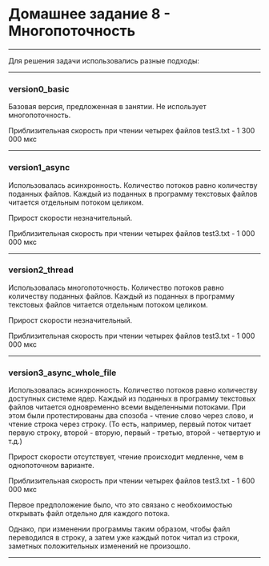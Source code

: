 # Домашнее задание 8 - Многопоточность

---

Для решения задачи использовались разные подходы:

---

### version0_basic

Базовая версия, предложенная в занятии. Не использует многопоточность.

Приблизительная скорость при чтении четырех файлов test3.txt - 1 300 000 мкс

---

### version1_async 

Использовалась асинхронность. Количество потоков равно количеству поданных файлов. Каждый из поданных в программу текстовых файлов читается отдельным потоком целиком.

Прирост скорости незначительный.

Приблизительная скорость при чтении четырех файлов test3.txt - 1 000 000 мкс

---

### version2_thread 

Использовалась многопоточность. Количество потоков равно количеству поданных файлов. Каждый из поданных в программу текстовых файлов читается отдельным потоком целиком.

Прирост скорости незначительный.

Приблизительная скорость при чтении четырех файлов test3.txt - 1 000 000 мкс

---

### version3_async_whole_file 

Использовалась асинхронность. Количество потоков равно количеству доступных системе ядер. Каждый из поданных в программу текстовых файлов читается одновременно всеми выделенными потоками. При этом были протестированы два спозоба - чтение слово через слово, и чтение строка через строку. (То есть, например, первый поток читает первую строку, второй - вторую, первый - третью, второй - четвертую и т.д.)

Прирост скорости отсутствует, чтение происходит медленне, чем в однопоточном варианте.

Приблизительная скорость при чтении четырех файлов test3.txt - 1 600 000 мкс

Первое предположение было, что это связано с необхоимостью открывать файл отдельно для каждого потока. 

Однако, при изменении программы таким образом, чтобы файл переводился в строку, а затем уже каждый поток читал из строки, заметных положительных изменений не произошло.

---